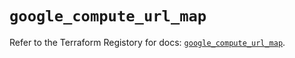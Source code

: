 # `google_compute_url_map`

Refer to the Terraform Registory for docs: [`google_compute_url_map`](https://registry.terraform.io/providers/hashicorp/google/4.73.1/docs/resources/compute_url_map).
